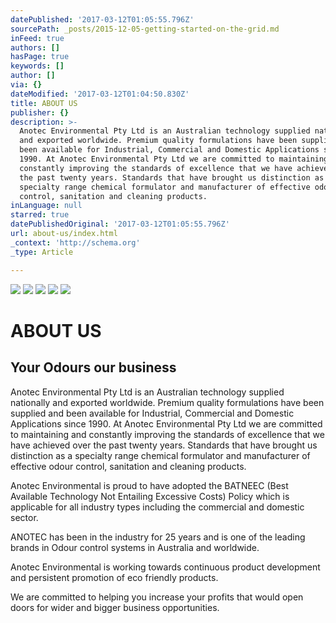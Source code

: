 ```yaml
---
datePublished: '2017-03-12T01:05:55.796Z'
sourcePath: _posts/2015-12-05-getting-started-on-the-grid.md
inFeed: true
authors: []
hasPage: true
keywords: []
author: []
via: {}
dateModified: '2017-03-12T01:04:50.830Z'
title: ABOUT US
publisher: {}
description: >-
  Anotec Environmental Pty Ltd is an Australian technology supplied nationally
  and exported worldwide. Premium quality formulations have been supplied and
  been available for Industrial, Commercial and Domestic Applications since
  1990. At Anotec Environmental Pty Ltd we are committed to maintaining and
  constantly improving the standards of excellence that we have achieved over
  the past twenty years. Standards that have brought us distinction as a
  specialty range chemical formulator and manufacturer of effective odour
  control, sanitation and cleaning products.
inLanguage: null
starred: true
datePublishedOriginal: '2017-03-12T01:05:55.796Z'
url: about-us/index.html
_context: 'http://schema.org'
_type: Article

---
```

![](https://the-grid-user-content.s3-us-west-2.amazonaws.com/dcadde0c-6b69-4889-8b87-6de95bb3121f.png)
![](https://the-grid-user-content.s3-us-west-2.amazonaws.com/04233b49-f195-47ed-85cf-1b244589d199.jpg)
![](https://the-grid-user-content.s3-us-west-2.amazonaws.com/cac3523f-c114-4ebc-8c7a-13606bfdc047.png)
![](https://the-grid-user-content.s3-us-west-2.amazonaws.com/53b6131e-6b3d-4ac4-a945-ea8f55af167e.jpg)
![](https://s3-us-west-2.amazonaws.com/the-grid-img/p/b678bc5be0d73655af177cd0fe0e14fab8f6be0f.jpg)

# ABOUT US

## Your Odours our business

Anotec Environmental Pty Ltd is an Australian technology supplied nationally and exported worldwide. Premium quality formulations have been supplied and been available for Industrial, Commercial and Domestic Applications since 1990\. At Anotec Environmental Pty Ltd we are committed to maintaining and constantly improving the standards of excellence that we have achieved over the past twenty years. Standards that have brought us distinction as a specialty range chemical formulator and manufacturer of effective odour control, sanitation and cleaning products.

Anotec Environmental is proud to have adopted the BATNEEC (Best Available Technology Not Entailing Excessive Costs) Policy which is applicable for all industry types including the commercial and domestic sector.

ANOTEC has been in the industry for 25 years and is one of the leading brands in Odour control systems in Australia and worldwide.

Anotec Environmental is working towards continuous product development and persistent promotion of eco friendly products.

We are committed to helping you increase your profits that would open doors for wider and bigger business opportunities.